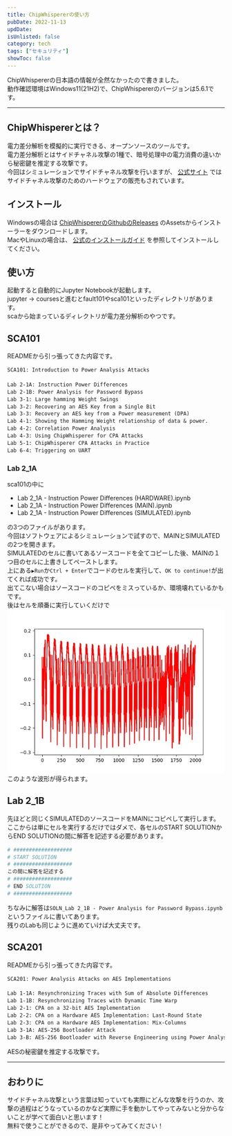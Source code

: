 ```yaml
---
title: ChipWhispererの使い方
pubDate: 2022-11-13
updDate: 
isUnlisted: false
category: tech
tags: ["セキュリティ"]
showToc: false
---
```


ChipWhispererの日本語の情報が全然なかったので書きました。  
動作確認環境はWindows11(21H2)で、ChipWhispererのバージョンは5.6.1です。  

---

## ChipWhispererとは？

電力差分解析を模擬的に実行できる、オープンソースのツールです。  
電力差分解析とはサイドチャネル攻撃の1種で、暗号処理中の電力消費の違いから秘密鍵を推定する攻撃です。  
今回はシミュレーションでサイドチャネル攻撃を行いますが、
[公式サイト](https://www.newae.com/chipwhisperer)
ではサイドチャネル攻撃のためのハードウェアの販売もされています。  

## インストール

Windowsの場合は
[ChipWhispererのGithubのReleases](https://github.com/newaetech/chipwhisperer/releases)
のAssetsからインストーラーをダウンロードします。  
MacやLinuxの場合は、
[公式のインストールガイド](https://chipwhisperer.readthedocs.io/en/latest/index.html#install)
を参照してインストールしてください。  

## 使い方

起動すると自動的にJupyter Notebookが起動します。  
jupyter → coursesと進むとfault101やsca101といったディレクトリがあります。  
scaから始まっているディレクトリが電力差分解析のやつです。  

## SCA101

READMEから引っ張ってきた内容です。  

```txt
SCA101: Introduction to Power Analysis Attacks

Lab 2-1A: Instruction Power Differences
Lab 2-1B: Power Analysis for Password Bypass
Lab 3-1: Large hamming Weight Swings
Lab 3-2: Recovering an AES Key from a Single Bit
Lab 3-3: Recovery an AES key from a Power measurement (DPA)
Lab 4-1: Showing the Hamming Weight relationship of data & power.
Lab 4-2: Correlation Power Analysis
Lab 4-3: Using ChipWhisperer for CPA Attacks
Lab 5-1: ChipWhisperer CPA Attacks in Practice
Lab 6-4: Triggering on UART
```

### Lab 2_1A

sca101の中に

- Lab 2_1A - Instruction Power Differences (HARDWARE).ipynb
- Lab 2_1A - Instruction Power Differences (MAIN).ipynb
- Lab 2_1A - Instruction Power Differences (SIMULATED).ipynb

の3つのファイルがあります。  
今回はソフトウェアによるシミュレーションで試すので、MAINとSIMULATEDの2つを開きます。  
SIMULATEDのセルに書いてあるソースコードを全てコピーした後、MAINの１つ目のセルに上書きしてペーストします。  
上にある```▶Run```か```Ctrl + Enter```でコードのセルを実行して、```OK to continue!```が出てくれば成功です。  
出てこない場合はソースコードのコピペをミスっているか、環境壊れているかもです。  
後はセルを順番に実行していくだけで
![ChipWhisperer_21A](https://raw.githubusercontent.com/yashikota/blog/master/data/img/ChipWhisperer_21A.webp)
このような波形が得られます。  

## Lab 2_1B

先ほどと同じくSIMULATEDのソースコードをMAINにコピペして実行します。  
ここからは単にセルを実行するだけではダメで、各セルのSTART SOLUTIONからEND SOLUTIONの間に解答を記述する必要があります。  

```python
# ###################
# START SOLUTION
# ###################
この間に解答を記述する
# ###################
# END SOLUTION
# ###################
```

ちなみに解答は```SOLN_Lab 2_1B - Power Analysis for Password Bypass.ipynb```というファイルに書いてあります。  
残りのLabも同じように進めていけば大丈夫です。  

## SCA201

READMEから引っ張ってきた内容です。  

```txt
SCA201: Power Analysis Attacks on AES Implementations

Lab 1-1A: Resynchronizing Traces with Sum of Absolute Differences
Lab 1-1B: Resynchronizing Traces with Dynamic Time Warp
Lab 2-1: CPA on a 32-bit AES Implementation
Lab 2-2: CPA on a Hardware AES Implementation: Last-Round State
Lab 2-3: CPA on a Hardware AES Implementation: Mix-Columns
Lab 3-1A: AES-256 Bootloader Attack
Lab 3-B: AES-256 Bootloader with Reverse Engineering using Power Analysis
```

AESの秘密鍵を推定する攻撃です。  

---

## おわりに

サイドチャネル攻撃という言葉は知っていても実際にどんな攻撃を行うのか、攻撃の過程はどうなっているのかなど実際に手を動かしてやってみないと分からないことが学べて面白いと思います！  
無料で使うことができるので、是非やってみてください！  
